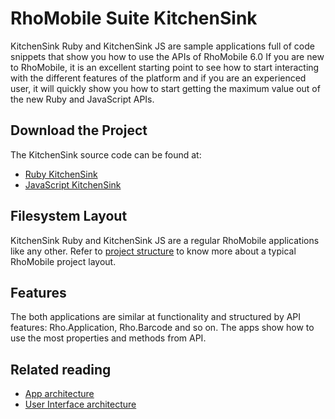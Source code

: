 # RhoMobile Suite KitchenSink 

KitchenSink Ruby and KitchenSink JS are sample applications full of code snippets that show you how to use the APIs of RhoMobile 6.0 If you are new to RhoMobile, it is an excellent starting point to see how to start interacting with the different features of the platform and if you are an experienced user, it will quickly show you how to start getting the maximum value out of the new Ruby and JavaScript APIs.

## Download the Project

The KitchenSink source code can be found at:
* [Ruby KitchenSink](https://github.com/tauplatform/kitchensinkRuby)
* [JavaScript KitchenSink](https://github.com/tauplatform/kitchensinkJS)


## Filesystem Layout

KitchenSink Ruby and KitchenSink JS are a regular RhoMobile applications like any other. Refer to [project structure](creating_a_project#project-structure) to know more about a typical RhoMobile project layout. 

## Features

The both applications are similar at functionality and structured by API features: Rho.Application, Rho.Barcode and so on.
The apps show how to use the most properties and methods from API.

## Related reading

* [App architecture](appdesign)
* [User Interface architecture](uichoices)